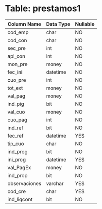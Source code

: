 # Table: prestamos1

| Column Name | Data Type | Nullable |
|-------------|-----------|----------|
| cod_emp | char | NO |
| cod_con | char | NO |
| sec_pre | int | NO |
| apl_con | int | NO |
| mon_pre | money | NO |
| fec_ini | datetime | NO |
| cuo_pre | int | NO |
| tot_ext | money | NO |
| val_pag | money | NO |
| ind_pig | bit | NO |
| val_cuo | money | NO |
| cuo_pag | int | NO |
| ind_ref | bit | NO |
| fec_ref | datetime | YES |
| tip_cuo | char | NO |
| ind_prog | bit | NO |
| ini_prog | datetime | YES |
| val_PagEx | money | NO |
| ind_prop | bit | NO |
| observaciones | varchar | YES |
| cod_cre | char | YES |
| ind_liqcont | bit | NO |
